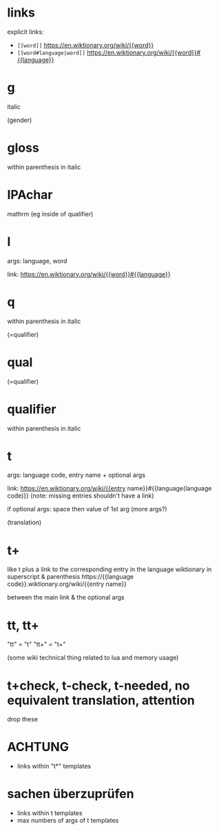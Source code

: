 # links

explicit links:
- `[[word]]` https://en.wiktionary.org/wiki/{{word}}
- `[[word#language|word]]` https://en.wiktionary.org/wiki/{{word}}#{{language}}

# g

italic

(gender)

# gloss

within parenthesis in italic

# IPAchar

mathrm (eg inside of qualifier)

# l

args: language, word

link: https://en.wiktionary.org/wiki/{{word}}#{{language}}

# q

within parenthesis in italic

(=qualifier)

# qual

(=qualifier)

# qualifier

within parenthesis in italic

# t

args: language code, entry name + optional args

link:
https://en.wiktionary.org/wiki/{{entry name}}#{{language(language code)}}
(note: missing entries shouldn't have a link)

if optional args: space then value of 1st arg (more args?)

(translation)

# t+

like t plus a link to the corresponding entry in the language wiktionary
in superscript & parenthesis
https://{{language code}}.wiktionary.org/wiki/{{entry name}}

between the main link & the optional args

# tt, tt+

"tt" = "t"
"tt+" = "t+"

(some wiki technical thing related to lua and memory usage)

# t+check, t-check, t-needed, no equivalent translation, attention

drop these

# ACHTUNG

- links within "t*" templates


# sachen überzuprüfen

- links within t templates
- max numbers of args of t templates